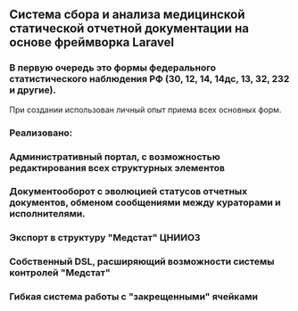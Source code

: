 ## Система сбора и анализа медицинской статической отчетной документации на основе фреймворка Laravel
### В первую очередь это формы федерального статистического наблюдения РФ (30, 12, 14, 14дс, 13, 32, 232 и другие).
При создании использован личный опыт приема всех основных форм. 
### Реализовано:
### Административный портал, с возможностью редактирования всех структурных элементов
### Документооборот с эволюцией статусов отчетных документов, обменом сообщениями между кураторами и исполнителями.
### Экспорт в структуру "Медстат" ЦНИИОЗ
### Собственный DSL, расширяющий возможности системы контролей "Медстат"
### Гибкая система работы с "закрещенными" ячейками

